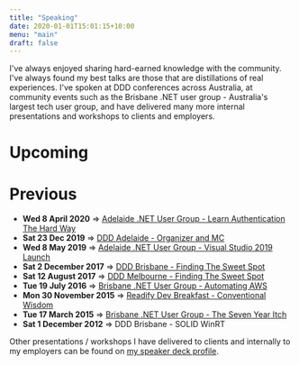 ```yaml
---
title: "Speaking"
date: 2020-01-01T15:01:15+10:00
menu: "main"
draft: false
---
```


I've always enjoyed sharing hard-earned knowledge with the community. I've always found my best talks are those that are distillations of real experiences. I've spoken at DDD conferences across Australia, at community events such as the Brisbane .NET user group - Australia's largest tech user group, and have delivered many more internal presentations and workshops to clients and employers.

# Upcoming

<script type="text/javascript" src="https://sessionize.com/api/speaker/sessions/f846ad20-530a-4e34-8ef8-476fa83c59c4/0x0x5949f6x"></script>

# Previous

* **Wed 8 April 2020** => [Adelaide .NET User Group - Learn Authentication The Hard Way](https://speakerdeck.com/andrewabest/learn-authentication-the-hard-way)
* **Sat 23 Dec 2019** => [DDD Adelaide - Organizer and MC](https://dddadelaide.com)
* **Wed 8 May 2019** => [Adelaide .NET User Group - Visual Studio 2019 Launch](https://github.com/adelaide-dotnet/meeting-logistics/wiki/Speaker-history)
* **Sat 2 December 2017** => [DDD Brisbane - Finding The Sweet Spot](https://speakerdeck.com/andrewabest/finding-the-sweet-spot)
* **Sat 12 August 2017** => [DDD Melbourne - Finding The Sweet Spot](https://speakerdeck.com/andrewabest/finding-the-sweet-spot)
* **Tue 19 July 2016** => [Brisbane .NET User Group - Automating AWS](https://speakerdeck.com/andrewabest/automating-aws)
* **Mon 30 November 2015** => [Readify Dev Breakfast - Conventional Wisdom](https://speakerdeck.com/andrewabest/conventional-wisdom)
* **Tue 17 March 2015** => [Brisbane .NET User Group - The Seven Year Itch](https://speakerdeck.com/andrewabest/seven-year-itch)
* **Sat 1 December 2012** => DDD Brisbane - SOLID WinRT

Other presentations / workshops I have delivered to clients and internally to my employers can be found on [my speaker deck profile](https://speakerdeck.com/andrewabest).